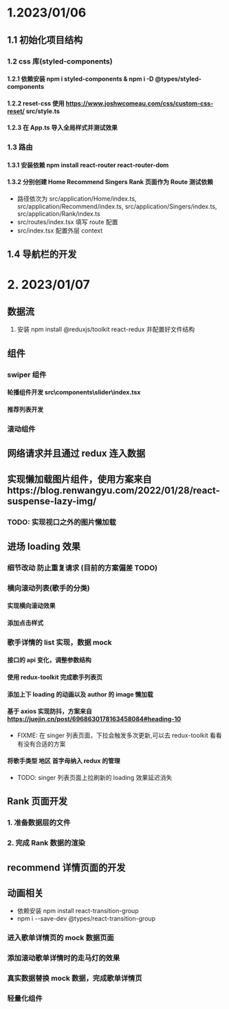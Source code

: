 # 1.2023/01/06

## 1.1 初始化项目结构

### 1.2 css 库(styled-components)

#### 1.2.1 依赖安装 npm i styled-components & npm i -D @types/styled-components

#### 1.2.2 reset-css 使用 https://www.joshwcomeau.com/css/custom-css-reset/ src/style.ts

#### 1.2.3 在 App.ts 导入全局样式并测试效果

### 1.3 路由

#### 1.3.1 安装依赖 npm install react-router react-router-dom

#### 1.3.2 分别创建 Home Recommend Singers Rank 页面作为 Route 测试依赖

- 路径依次为 src/application/Home/index.ts, src/application/Recommend/index.ts, src/application/Singers/index.ts, src/application/Rank/index.ts
- src/routes/index.tsx 填写 route 配置
- src/index.tsx 配置外层 context

## 1.4 导航栏的开发

# 2. 2023/01/07

## 数据流

1. 安装 npm install @reduxjs/toolkit react-redux 并配置好文件结构

## 组件

### swiper 组件

#### 轮播组件开发 src\components\slider\index.tsx

#### 推荐列表开发

### 滚动组件

## 网络请求并且通过 redux 连入数据

## 实现懒加载图片组件，使用方案来自https://blog.renwangyu.com/2022/01/28/react-suspense-lazy-img/

### TODO: 实现视口之外的图片懒加载

## 进场 loading 效果

### 细节改动 防止重复请求 (目前的方案偏差 TODO)

### 横向滚动列表(歌手的分类)

#### 实现横向滚动效果

#### 添加点击样式

### 歌手详情的 list 实现，数据 mock

#### 接口的 api 变化，调整参数结构

#### 使用 redux-toolkit 完成歌手列表页

#### 添加上下 loading 的动画以及 author 的 image 懒加载

#### 基于 axios 实现防抖，方案来自 https://juejin.cn/post/6968630178163458084#heading-10

- FIXME: 在 singer 列表页面，下拉会触发多次更新,可以去 redux-toolkit 看看有没有合适的方案

#### 将歌手类型 地区 首字母纳入 redux 的管理

- TODO: singer 列表页面上拉刷新的 loading 效果延迟消失

## Rank 页面开发

### 1. 准备数据层的文件

### 2. 完成 Rank 数据的渲染

## recommend 详情页面的开发

## 动画相关

- 依赖安装 npm install react-transition-group
- npm i --save-dev @types/react-transition-group

### 进入歌单详情页的 mock 数据页面

### 添加滚动歌单详情时的走马灯的效果

### 真实数据替换 mock 数据，完成歌单详情页

### 轻量化组件
